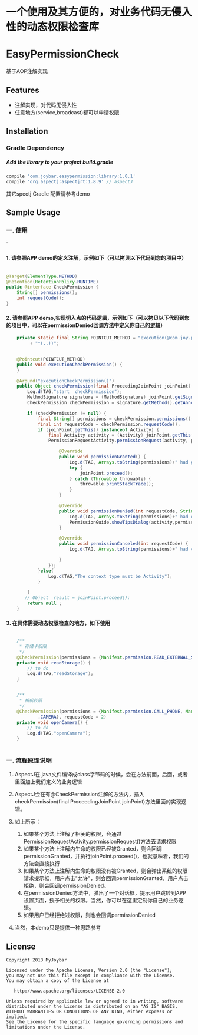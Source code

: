 # 一个使用及其方便的，对业务代码无侵入性的动态权限检查库

# EasyPermissionCheck
基于AOP注解实现
## Features
 - 注解实现，对代码无侵入性
 - 任意地方(service,broadcast)都可以申请权限

   
## Installation
### Gradle Dependency

#####   Add the library to your project build.gradle

```gradle
compile 'com.joybar.easypermission:library:1.0.1'
compile 'org.aspectj:aspectjrt:1.8.9' // aspectJ

```

其它spectj Gradle 配置请参考demo

## Sample Usage

### 一. 使用

`

#### 1. 请参照APP demo的定义注解，示例如下（可以拷贝以下代码到您的项目中）
```java
 
@Target(ElementType.METHOD)
@Retention(RetentionPolicy.RUNTIME)
public @interface CheckPermission {
    String[] permissions();
    int requestCode();
}

```

#### 2. 请参照APP demo,实现切入点的代码逻辑，示例如下（可以拷贝以下代码到您的项目中，可以在permissionDenied回调方法中定义你自己的逻辑）
```java
    private static final String POINTCUT_METHOD = "execution(@com.joy.permissioncheck.annotation.CheckPermission  * "
         + "*(..))";


    @Pointcut(POINTCUT_METHOD)
    public void executionCheckPermission() {
    }

    @Around("executionCheckPermission()")
    public Object checkPermission(final ProceedingJoinPoint joinPoint) throws Throwable {
        Log.d(TAG,"start  checkPermission");
        MethodSignature signature = (MethodSignature) joinPoint.getSignature();
        CheckPermission checkPermission = signature.getMethod().getAnnotation(CheckPermission.class);

        if (checkPermission != null) {
            final String[] permissions = checkPermission.permissions();
            final int requestCode = checkPermission.requestCode();
            if (joinPoint.getThis() instanceof Activity) {
                final Activity activity = (Activity) joinPoint.getThis();
                PermissionRequestActivity.permissionRequest(activity, permissions, requestCode, new IPermission() {

                    @Override
                    public void permissionGranted() {
                        Log.d(TAG, Arrays.toString(permissions)+" had granted ，requestCode="+requestCode);
                        try {
                            joinPoint.proceed();
                        } catch (Throwable throwable) {
                            throwable.printStackTrace();
                        }
                    }

                    @Override
                    public void permissionDenied(int requestCode, String[] permissions) {
                        Log.d(TAG, Arrays.toString(permissions)+" had denied ，requestCode="+requestCode);
                        PermissionGuide.showTipsDialog(activity,permissions);
                    }

                    @Override
                    public void permissionCanceled(int requestCode) {
                        Log.d(TAG, Arrays.toString(permissions)+" had canceled ，requestCode="+requestCode);

                    }
                });
            }else{
                Log.d(TAG,"The context type must be Activity");
            }

        }
       // Object  result = joinPoint.proceed();
        return null ;
    }


```
#### 3. 在具体需要动态权限检查的地方，如下使用

```java

	/**
	 * 存储卡权限
	 */
	@CheckPermission(permissions = {Manifest.permission.READ_EXTERNAL_STORAGE, Manifest.permission.WRITE_EXTERNAL_STORAGE}, requestCode = 1)
	private void readStorage() {
		// to do
		Log.d(TAG,"readStorage");
	}


	/**
	 * 相机权限
	 */
	@CheckPermission(permissions = {Manifest.permission.CALL_PHONE, Manifest.permission
			.CAMERA}, requestCode = 2)
	private void openCamera() {
		// to do
		Log.d(TAG,"openCamera");
	}
	

```

### 一. 流程原理说明

1. AspectJ在.java文件编译成class字节码的时候，会在方法前面，后面，或者里面加上我们定义的业务逻辑 
2. AspectJ会在有@CheckPermission注解的方法内，插入checkPermission(final ProceedingJoinPoint joinPoint)方法里面的实现逻辑。
3. 如上所示：
    1. 如果某个方法上注解了相关的权限，会通过PermissionRequestActivity.permissionRequest()方法去请求权限
    2. 如果某个方法上注解内生命的权限已经被Granted，则会回调permissionGranted，并执行joinPoint.proceed()，也就意味着，我们的方法会直接执行
    3. 如果某个方法上注解内生命的权限没有被Granted，则会弹出系统的权限请求提示框，用户点击"允许"，则会回调permissionGranted，用户点击拒绝，则会回调permissionDenied。
    4. 在permissionDenied方法中，弹出了一个对话框，提示用户跳转到APP 设置页面，授予相关的权限。当然，你可以在这里定制你自己的业务逻辑。
    5. 如果用户已经拒绝过权限，则也会回调permissionDenied
    
4. 当然，本demo只是提供一种思路参考
## License

    Copyright 2018 MyJoybar

    Licensed under the Apache License, Version 2.0 (the "License");
    you may not use this file except in compliance with the License.
    You may obtain a copy of the License at

       http://www.apache.org/licenses/LICENSE-2.0

    Unless required by applicable law or agreed to in writing, software
    distributed under the License is distributed on an "AS IS" BASIS,
    WITHOUT WARRANTIES OR CONDITIONS OF ANY KIND, either express or implied.
    See the License for the specific language governing permissions and
    limitations under the License.   